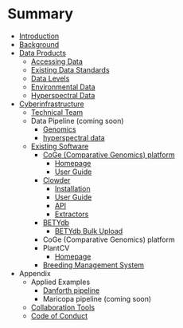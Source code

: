 # Summary

* [Introduction](README.md)
* [Background](chapter1.md)
* [Data Products](data_products.md)
   * [Accessing Data](data_access.md)
   * [Existing Data Standards](existing_data_standards.md)
   * [Data Levels](data_levels.md)
   * [Environmental Data](environmental_data.md)
   * [Hyperspectral Data](hyperspectral_data.md)
* [Cyberinfrastructure](cyberinfrastructure.md)
   * [Technical Team](people.md)
   * Data Pipeline (coming soon)
       * [Genomics](genomics_pipeline.md)
       * [hyperspectral data](hyperspectral_data_pipeline.md)
   * [Existing Software](existing_software.md)
       * [CoGe (Comparative Genomics) platform](coge_comparative_genomics_platform.md)
           * [Homepage](https:/genomevolution.org/coge/)
           * [User Guide](https:/genomevolution.org/wiki/index.php?title=LoadExperiment)
       * [Clowder](clowder.md)
           * [Installation](clowder.md#Installation)
           * [User Guide](clowder.md#Interface)
           * [API](clowder.md#API)
           * [Extractors](clowder.md#Extractors)
       * [BETYdb](betydb.md)
           * [BETYdb Bulk Upload](betydb_bulk_upload.md)
       * CoGe (Comparative Genomics) platform
       * PlantCV
           * [Homepage](http:/plantcv.danforthcenter.org/)
       * [Breeding Management System](breeding_management_system.md)
* Appendix
   * Applied Examples
       * [Danforth pipeline](danforth.md)
       * Maricopa pipeline (coming soon)
   * [Collaboration Tools](collaboration_tools.md)
   * [Code of Conduct](code_of_conduct.md)

